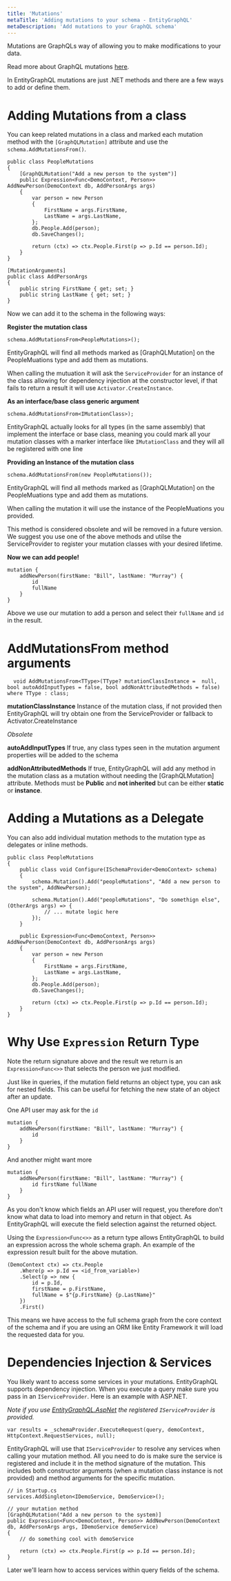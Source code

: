 ```yaml
---
title: 'Mutations'
metaTitle: 'Adding mutations to your schema - EntityGraphQL'
metaDescription: 'Add mutations to your GraphQL schema'
---
```


Mutations are GraphQLs way of allowing you to make modifications to your data.

Read more about GraphQL mutations [here](https://graphql.org/learn/queries/#mutations).

In EntityGraphQL mutations are just .NET methods and there are a few ways to add or define them.

# Adding Mutations from a class

You can keep related mutations in a class and marked each mutation method with the `[GraphQLMutation]` attribute and use the `schema.AddMutationsFrom()`.

```
public class PeopleMutations
{
    [GraphQLMutation("Add a new person to the system")]
    public Expression<Func<DemoContext, Person>> AddNewPerson(DemoContext db, AddPersonArgs args)
    {
        var person = new Person
        {
            FirstName = args.FirstName,
            LastName = args.LastName,
        };
        db.People.Add(person);
        db.SaveChanges();

        return (ctx) => ctx.People.First(p => p.Id == person.Id);
    }
}

[MutationArguments]
public class AddPersonArgs
{
    public string FirstName { get; set; }
    public string LastName { get; set; }
}
```

Now we can add it to the schema in the following ways:

**Register the mutation class**

```
schema.AddMutationsFrom<PeopleMutations>();
```

EntityGraphQL will find all methods marked as [GraphQLMutation] on the PeopleMuations type and add them as mutations.

When calling the mutuation it will ask the `ServiceProvider` for an instance of the class allowing for dependency injection at the constructor level, if that fails to return a result it will use `Activator.CreateInstance`.

**As an interface/base class generic argument**

```
schema.AddMutationsFrom<IMutationClass>);
```

EntityGraphQL actually looks for all types (in the same assembly) that implement the interface or base class, meaning you could mark all your mutation classes with a marker interface like `IMutationClass` and they will all be registered with one line

**Providing an Instance of the mutation class**

```
schema.AddMutationsFrom(new PeopleMutations());
```

EntityGraphQL will find all methods marked as [GraphQLMutation] on the PeopleMuations type and add them as mutations.

When calling the mutation it will use the instance of the PeopleMuations you provided.

This method is considered obsolete and will be removed in a future version. We suggest you use one of the above methods and utilse the ServiceProvider to register your mutation classes with your desired lifetime.

**Now we can add people!**

```
mutation {
    addNewPerson(firstName: "Bill", lastName: "Murray") {
        id
        fullName
    }
}
```

Above we use our mutation to add a person and select their `fullName` and `id` in the result.

# AddMutationsFrom method arguments

```
  void AddMutationsFrom<TType>(TType? mutationClassInstance =  null, bool autoAddInputTypes = false, bool addNonAttributedMethods = false) where TType : class;
```

**mutationClassInstance**
Instance of the mutation class, if not provided then EntityGraphQL will try obtain one from the ServiceProvider or fallback to Activator.CreateInstance

_Obsolete_

**autoAddInputTypes**
If true, any class types seen in the mutation argument properties will be added to the schema

**addNonAttributedMethods**
If true, EntityGraphQL will add any method in the mutation class as a mutation without needing the [GraphQLMutation] attribute. Methods must be **Public** and **not inherited** but can be either **static** or **instance**.

# Adding a Mutations as a Delegate

You can also add individual mutation methods to the mutation type as delegates or inline methods.

```
public class PeopleMutations
{
    public class void Configure(ISchemaProvider<DemoContext> schema)
    {
        schema.Mutation().Add("peopleMutations", "Add a new person to the system", AddNewPerson);

        schema.Mutation().Add("peopleMutations", "Do somethign else", (OtherArgs args) => {
            // ... mutate logic here
        });
    }

    public Expression<Func<DemoContext, Person>> AddNewPerson(DemoContext db, AddPersonArgs args)
    {
        var person = new Person
        {
            FirstName = args.FirstName,
            LastName = args.LastName,
        };
        db.People.Add(person);
        db.SaveChanges();

        return (ctx) => ctx.People.First(p => p.Id == person.Id);
    }
}
```

# Why Use `Expression` Return Type

Note the return signature above and the result we return is an `Expression<Func<>>` that selects the person we just modified.

Just like in queries, if the mutation field returns an object type, you can ask for nested fields. This can be useful for fetching the new state of an object after an update.

One API user may ask for the `id`

```
mutation {
    addNewPerson(firstName: "Bill", lastName: "Murray") {
        id
    }
}
```

And another might want more

```
mutation {
    addNewPerson(firstName: "Bill", lastName: "Murray") {
        id firstName fullName
    }
}
```

As you don't know which fields an API user will request, you therefore don't know what data to load into memory and return in that object. As EntityGraphQL will execute the field selection against the returned object.

Using the `Expression<Func<>>` as a return type allows EntityGraphQL to build an expression across the whole schema graph. An example of the expression result built for the above mutation.

```
(DemoContext ctx) => ctx.People
    .Where(p => p.Id == <id_from_variable>)
    .Select(p => new {
        id = p.Id,
        firstName = p.FirstName,
        fullName = $"{p.FirstName} {p.LastName}"
    })
    .First()
```

This means we have access to the full schema graph from the core context of the schema and if you are using an ORM like Entity Framework it will load the requested data for you.

# Dependencies Injection & Services

You likely want to access some services in your mutations. EntityGraphQL supports dependency injection. When you execute a query make sure you pass in an `IServiceProvider`. Here is an example with ASP.NET.

_Note if you use [EntityGraphQL.AspNet](https://www.nuget.org/packages/EntityGraphQL.AspNet) the registered `IServiceProvider` is provided._

```
var results = _schemaProvider.ExecuteRequest(query, demoContext, HttpContext.RequestServices, null);
```

EntityGraphQL will use that `IServiceProvider` to resolve any services when calling your mutation method. All you need to do is make sure the service is registered and include it in the method signature of the mutation. This includes both constructor arguments (when a mutation class instance is not provided) and method arguments for the specific mutation.

```
// in Startup.cs
services.AddSingleton<IDemoService, DemoService>();

// your mutation method
[GraphQLMutation("Add a new person to the system)]
public Expression<Func<DemoContext, Person>> AddNewPerson(DemoContext db, AddPersonArgs args, IDemoService demoService)
{
    // do something cool with demoService

    return (ctx) => ctx.People.First(p => p.Id == person.Id);
}
```

Later we'll learn how to access services within query fields of the schema.
